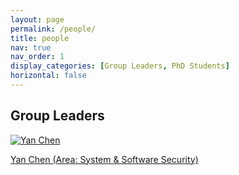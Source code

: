 ```yaml
---
layout: page
permalink: /people/
title: people
nav: true
nav_order: 1
display_categories: [Group Leaders, PhD Students]
horizontal: false
---
```

<!-- _pages/people.md -->
<div class="people">
<h2>Group Leaders</h2>
<p>
<div class="member">
  <a href="http://www.cs.northwestern.edu/~ychen/">
    <p><img src="assets/img/people/yanchen.png" alt="Yan Chen">
    <p>Yan Chen (Area: System & Software Security)
  </a>
</div>

</div>
